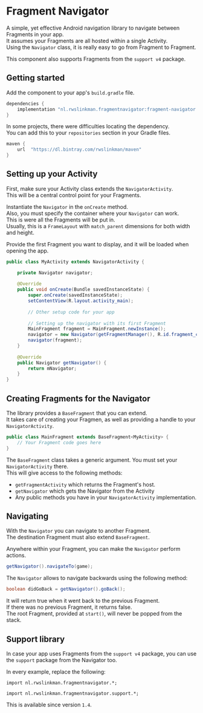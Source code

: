 # Fragment Navigator
A simple, yet effective Android navigation library to navigate between Fragments in your app.   
It assumes your Fragments are all hosted within a single Activity.   
Using the `Navigator` class, it is really easy to go from Fragment to Fragment.

This component also supports Fragments from the `support v4` package.   

## Getting started
Add the component to your app's `build.gradle` file.

```gradle
dependencies {
	implementation "nl.rwslinkman.fragmentnavigator:fragment-navigator:1.4"
}
```

In some projects, there were difficulties locating the dependency.   
You can add this to your `repositories` section in your Gradle files.

```gradle
maven {
    url  "https://dl.bintray.com/rwslinkman/maven"
}
```

## Setting up your Activity
First, make sure your Activity class extends the `NavigatorActivity`.   
This will be a central control point for your Fragments.   

Instantiate the `Navigator` in the `onCreate` method.   
Also, you must specify the container where your `Navigator` can work.   
This is were all the Fragments will be put in.   
Usually, this is a `FrameLayout` with `match_parent` dimensions for both width and height.

Provide the first Fragment you want to display, and it will be loaded when opening the app.

```java
public class MyActivity extends NavigatorActivity {

    private Navigator navigator;
    
    @Override
    public void onCreate(Bundle savedInstanceState) {
        super.onCreate(savedInstanceState);
        setContentView(R.layout.activity_main);
        
        // Other setup code for your app
        
        // Setting up the navigator with its first Fragment
        MainFragment fragment = MainFragment.newInstance();
        navigator = new Navigator(getFragmentManager(), R.id.fragment_container);
        navigator(fragment);
    }
    
    @Override
    public Navigator getNavigator() {
        return mNavigator;
    }
}
```

## Creating Fragments for the Navigator
The library provides a `BaseFragment` that you can extend.   
It takes care of creating your Fragmen, as well as providing a handle to your `NavigatorActivity`.   

```java
public class MainFragment extends BaseFragment<MyActivity> {
	// Your Fragment code goes here
}
```

The `BaseFragment` class takes a generic argument. You must set your `NavigatorActivity` there.   
This will give access to the following methods:
- `getFragmentActivity` which returns the Fragment's host.   
- `getNavigator` which gets the Navigator from the Activity
- Any public methods you have in your `NavigatorActivity` implementation.

## Navigating
With the `Navigator` you can navigate to another Fragment.  
The destination Fragment must also extend `BaseFragment`.

Anywhere within your Fragment, you can make the `Navigator` perform actions.
```java
getNavigator().navigateTo(game);
```

The `Navigator` allows to navigate backwards using the following method:
```java
boolean didGoBack = getNavigator().goBack();
``` 
It will return true when it went back to the previous Fragment.    
If there was no previous Fragment, it returns false.   
The root Fragment, provided at `start()`, will never be popped from the stack.

## Support library
In case your app uses Fragments from the `support v4` package, you can use the `support` package from the Navigator too.

In every example, replace the following:    

```
import nl.rwslinkman.fragmentnavigator.*;
```

```
import nl.rwslinkman.fragmentnavigator.support.*;
```

This is available since version `1.4`.